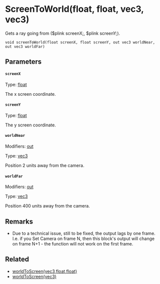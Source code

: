 

# ScreenToWorld(float, float, vec3, vec3)

Gets a ray going from ($plink screenX;, $plink screenY;).

```
void screenToWorld(float screenX, float screenY, out vec3 worldNear, out vec3 worldFar)
```

## Parameters

#### `screenX`
Type: [float](/MdDocs/Types/Float.md)

The x screen coordinate.

#### `screenY`
Type: [float](/MdDocs/Types/Float.md)

The y screen coordinate.

#### `worldNear`
Modifiers: [out](/MdDocs/Modifiers/Out.md)

Type: [vec3](/MdDocs/Types/Vec3.md)

Position 2 units away from the camera.

#### `worldFar`
Modifiers: [out](/MdDocs/Modifiers/Out.md)

Type: [vec3](/MdDocs/Types/Vec3.md)

Position 400 units away from the camera.

## Remarks

 - Due to a technical issue, still to be fixed, the output lags by one frame. I.e. if you Set Camera on frame N, then this block's output will change on frame N+1 - the function will not work on the first frame.

## Related

 - [worldToScreen(vec3,float,float)](/MdDocs/Functions/Math/WorldToScreen.vec3.float.float.md)
 - [worldToScreen(vec3)](/MdDocs/Functions/Math/WorldToScreen.vec3.md)


